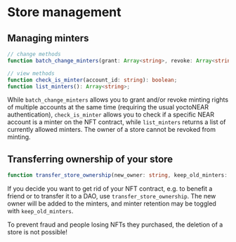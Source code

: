 # Store management

## Managing minters

```ts
// change methods
function batch_change_minters(grant: Array<string>, revoke: Array<string>);

// view methods
function check_is_minter(account_id: string): boolean;
function list_minters(): Array<string>;
```

While `batch_change_minters` allows you to grant and/or revoke minting rights of multiple accounts at the same time (requiring the usual yoctoNEAR authentication), `check_is_minter` allows you to check if a specific NEAR account is a minter on the NFT contract, while `list_minters` returns a list of currently allowed minters. The owner of a store cannot be revoked from minting.

## Transferring ownership of your store

```ts
function transfer_store_ownership(new_owner: string, keep_old_minters: boolean);
```

If you decide you want to get rid of your NFT contract, e.g. to benefit a friend or to transfer it to a DAO, use `transfer_store_ownership`. The new owner will be added to the minters, and minter retention may be toggled with `keep_old_minters`.

To prevent fraud and people losing NFTs they purchased, the deletion of a store is not possible!

